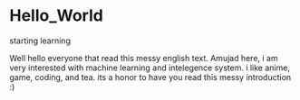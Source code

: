# Hello_World
starting learning

Well hello everyone that read this messy english text. Amujad here, i am very interested with machine learning and intelegence system.
i like anime, game, coding, and tea.
its a honor to have you read this messy introduction :)
